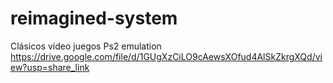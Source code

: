 # reimagined-system
Clásicos vídeo juegos 
Ps2 emulation
https://drive.google.com/file/d/1GUgXzCiLO9cAewsXOfud4AlSkZkrgXQd/view?usp=share_link
